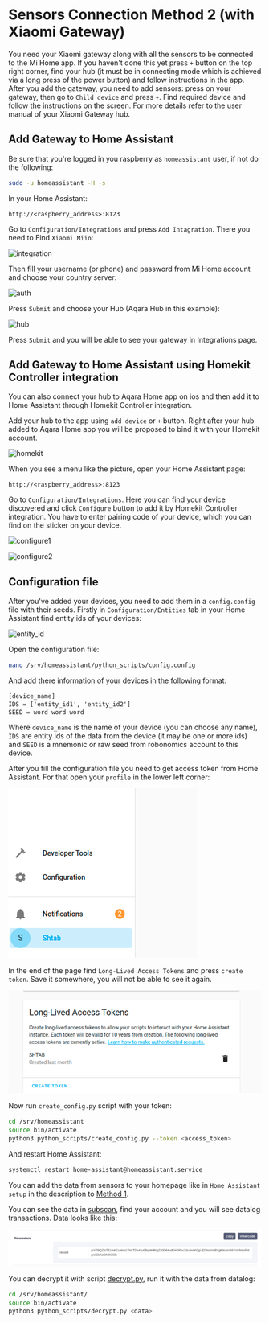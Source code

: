 # Sensors Connection Method 2 (with Xiaomi Gateway)

You need your Xiaomi gateway along with all the sensors to be connected to the Mi Home app. If you haven't done this yet press `+` button on the top right corner, find your hub (it must be in connecting mode which is achieved via a long press of the power button) and follow instructions in the app. After you add the gateway, you need to add sensors: press on your gateway, then go to `Child device` and press `+`. Find required device and follow the instructions on the screen. For more details refer to the user manual of your Xiaomi Gateway hub.

## Add Gateway to Home Assistant
Be sure that you're logged in you raspberry as `homeassistant` user, if not do the following:
```bash
sudo -u homeassistant -H -s
```

In your Home Assistant:
```
http://<raspberry_address>:8123
```
Go to `Configuration/Integrations` and press `Add Intagration`. There you need to Find `Xiaomi Miio`:

![integration](../media/integration.png)

Then fill your username (or phone) and password from Mi Home account and choose your country server:

![auth](../media/auth.png)

Press `Submit` and choose your Hub (Aqara Hub in this example):

![hub](../media/hub.png)

Press `Submit` and you will be able to see your gateway in Integrations page.

## Add Gateway to Home Assistant using Homekit Controller integration

You can also connect your hub to Aqara Home app on ios and then add it to Home Assistant through Homekit Controller integration. 

Add your hub to the app using `add device` or `+` button. Right after your hub added to Aqara Home app you will be proposed to bind it with your Homekit account. 

![homekit](../media/homekit.png)

When you see a menu like the picture, open your Home Assistant page:

```
http://<raspberry_address>:8123
```
Go to `Configuration/Integrations`. Here you can find your device discovered and click `Configure` button to add it by Homekit Controller integration. You have to enter pairing code of your device, which you can find on the sticker on your device.

![configure1](../media/configure1.png)

![configure2](../media/configure2.png)


## Configuration file

After you've added your devices, you need to add them in a `config.config` file with their seeds. Firstly in `Configuration/Entities` tab in your Home Assistant find entity ids of your devices:

![entity_id](../media/entity_id.png)

Open the configuration file:
```bash
nano /srv/homeassistant/python_scripts/config.config
```
And add there information of your devices in the following format:

```
[device_name]
IDS = ['entity_id1', 'entity_id2']
SEED = word word word
```
Where `device_name` is the name of your device (you can choose any name), `IDS` are entity ids of the data from the device (it may be one or more ids) and `SEED` is a mnemonic or raw seed from robonomics account to this device.

After you fill the configuration file you need to get access token from Home Assistant. For that open your `profile` in the lower left corner:

![profile](../media/profile.png)

In the end of the page find `Long-Lived Access Tokens` and press `create token`. Save it somewhere, you will not be able to see it again.

![token](../media/token.png)

Now run `create_config.py` script with your token:

```bash
cd /srv/homeassistant
source bin/activate
python3 python_scripts/create_config.py --token <access_token>
```
And restart Home Assistant:
```bash
systemctl restart home-assistant@homeassistant.service
```
 You can add the data from sensors to your homepage like in `Home Assistant setup` in the description to [Method 1](zigbee2MQTT.md).

You can see the data in [subscan](https://robonomics.subscan.io/), find your account and you will see datalog transactions. Data looks like this:

![datalog_data](../media/datalog_data.png)

You can decrypt it with script [decrypt.py](python_scripts/decrypt.py), run it with the data from datalog:
```bash
cd /srv/homeassistant/
source bin/activate
python3 python_scripts/decrypt.py <data>
```
